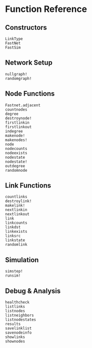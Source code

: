 # Function Reference

## Constructors  

```@docs
LinkType
FastNet
FastSim
```

## Network Setup

```@docs
nullgraph!
randomgraph!
```

## Node Functions

```@docs
Fastnet.adjacent
countnodes
degree
destroynode!
firstlinkin
firstlinkout
indegree
makenode!
makenodes!
node
nodecounts
nodeexists
nodestate
nodestate!
outdegree
randomnode
```

## Link Functions

```@docs
countlinks
destroylink!
makelink!
nextlinkin
nextlinkout
link
linkcounts
linkdst
linkexists
linksrc
linkstate
randomlink
```

## Simulation
```@docs
simstep!
runsim!
```

## Debug & Analysis
```@docs
healthcheck
listlinks
listnodes
listneighbors
listnodestates
results
savelinklist
savenodeinfo
showlinks
shownodes
```


